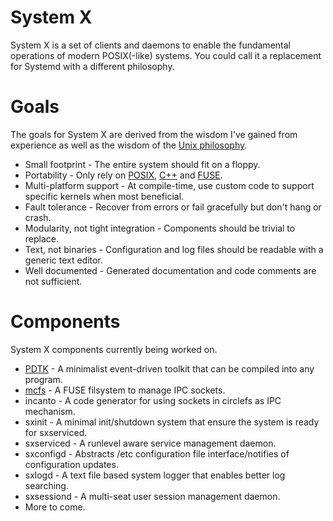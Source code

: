 # System X
System X is a set of clients and daemons to enable the fundamental operations of modern POSIX(-like) systems.  You could call it a replacement for Systemd with a different philosophy.

# Goals
The goals for System X are derived from the wisdom I've gained from experience as well as the wisdom of the [Unix philosophy](https://en.wikipedia.org/wiki/Unix_philosophy).

* Small footprint - The entire system should fit on a floppy.
* Portability - Only rely on [POSIX](https://en.wikipedia.org/wiki/POSIX), [C++](https://en.wikipedia.org/wiki/C%2B%2B_Standard_Library) and [FUSE](https://en.wikipedia.org/wiki/Filesystem_in_Userspace).
* Multi-platform support - At compile-time, use custom code to support specific kernels when most beneficial.
* Fault tolerance - Recover from errors or fail gracefully but don't hang or crash.
* Modularity, not tight integration - Components should be trivial to replace.
* Text, not binaries - Configuration and log files should be readable with a generic text editor.
* Well documented - Generated documentation and code comments are not sufficient.

# Components
System X components currently being worked on.
* [PDTK](https://github.com/GravisZro/pdtk) - A minimalist event-driven toolkit that can be compiled into any program.
* [mcfs](https://github.com/GravisZro/mcfs) - A FUSE filsystem to manage IPC sockets.
* incanto - A code generator for using sockets in circlefs as IPC mechanism.
* sxinit - A minimal init/shutdown system that ensure the system is ready for sxserviced.
* sxserviced - A runlevel aware service management daemon.
* sxconfigd - Abstracts /etc configuration file interface/notifies of configuration updates.
* sxlogd - A text file based system logger that enables better log searching.
* sxsessiond - A multi-seat user session management daemon.
* More to come.
